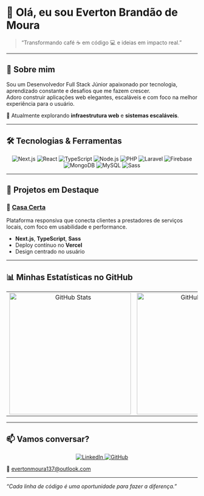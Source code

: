 # 👋 Olá, eu sou Everton Brandão de Moura

> “Transformando café ☕️ em código 💻 e ideias em impacto real.”

---

## 🚀 Sobre mim

Sou um Desenvolvedor Full Stack Júnior apaixonado por tecnologia, aprendizado constante e desafios que me fazem crescer.  
Adoro construir aplicações web elegantes, escaláveis e com foco na melhor experiência para o usuário.  

🌱 Atualmente explorando **infraestrutura web** e **sistemas escaláveis**.  

---

## 🛠 Tecnologias & Ferramentas

<p align="center">
  <img alt="Next.js" src="https://img.shields.io/badge/Next.js-000?style=for-the-badge&logo=nextdotjs&logoColor=white" />
  <img alt="React" src="https://img.shields.io/badge/React-20232A?style=for-the-badge&logo=react&logoColor=61DAFB" />
  <img alt="TypeScript" src="https://img.shields.io/badge/TypeScript-007ACC?style=for-the-badge&logo=typescript&logoColor=white" />
  <img alt="Node.js" src="https://img.shields.io/badge/Node.js-339933?style=for-the-badge&logo=nodedotjs&logoColor=white" />
  <img alt="PHP" src="https://img.shields.io/badge/PHP-777BB4?style=for-the-badge&logo=php&logoColor=white" />
  <img alt="Laravel" src="https://img.shields.io/badge/Laravel-F9322C?style=for-the-badge&logo=laravel&logoColor=white" />
  <img alt="Firebase" src="https://img.shields.io/badge/Firebase-FFCA28?style=for-the-badge&logo=firebase&logoColor=black" />
  <img alt="MongoDB" src="https://img.shields.io/badge/MongoDB-4EA94B?style=for-the-badge&logo=mongodb&logoColor=white" />
  <img alt="MySQL" src="https://img.shields.io/badge/MySQL-005E87?style=for-the-badge&logo=mysql&logoColor=white" />
  <img alt="Sass" src="https://img.shields.io/badge/Sass-CC6699?style=for-the-badge&logo=sass&logoColor=white" />
</p>

---

## 💼 Projetos em Destaque

### 🔧 [Casa Certa](https://casa-certa.vercel.app/)

Plataforma responsiva que conecta clientes a prestadores de serviços locais, com foco em usabilidade e performance.  

- **Next.js**, **TypeScript**, **Sass**  
- Deploy contínuo no **Vercel**  
- Design centrado no usuário  

---

## 📊 Minhas Estatísticas no GitHub

<table align="center">
  <tr>
    <td align="center">
      <img src="https://github-readme-stats.vercel.app/api?username=Everton3012&show_icons=true&theme=radical" alt="GitHub Stats" width="320" />
    </td>
    <td align="center">
      <img src="https://github-readme-streak-stats.herokuapp.com/?user=Everton3012&theme=radical" alt="GitHub Streak" width="320" />
    </td>
    <td align="center">
      <img src="https://github-readme-stats.vercel.app/api/top-langs/?username=Everton3012&layout=compact&theme=radical&langs_count=8" alt="Top Languages" width="320" />
    </td>
  </tr>
</table>


---

## 📫 Vamos conversar?

<p align="center">
  <a href="https://www.linkedin.com/in/evertonbrandao/">
    <img src="https://img.shields.io/badge/-LinkedIn-0077B5?style=for-the-badge&logo=linkedin&logoColor=white" alt="LinkedIn"/>
  </a>
  <a href="https://github.com/Everton3012">
    <img src="https://img.shields.io/badge/-GitHub-333?style=for-the-badge&logo=github&logoColor=white" alt="GitHub"/>
  </a>
</p>

📧 evertonmoura137@outlook.com  

---

*“Cada linha de código é uma oportunidade para fazer a diferença.”*  
